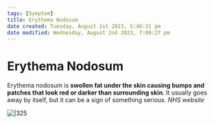 ```yaml
---
tags: [Symptom]
title: Erythema Nodosum
date created: Tuesday, August 1st 2023, 5:40:21 pm
date modified: Wednesday, August 2nd 2023, 7:09:27 pm
---
```




# Erythema Nodosum

Erythema nodosum is **swollen fat under the skin causing bumps and patches that look red or darker than surrounding skin**. It usually goes away by itself, but it can be a sign of something serious. _NHS website_

![|325](https://i.imgur.com/Wrhbz2K.png)
